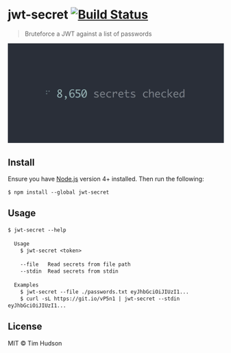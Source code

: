 # jwt-secret [![Build Status](https://travis-ci.org/timhudson/jwt-secret.svg?branch=master)](https://travis-ci.org/timhudson/jwt-secret)

> Bruteforce a JWT against a list of passwords

![](screenshot.gif)

## Install

Ensure you have [Node.js](https://nodejs.org) version 4+ installed. Then run the following:

```
$ npm install --global jwt-secret
```

## Usage

```
$ jwt-secret --help

  Usage
    $ jwt-secret <token>

    --file   Read secrets from file path
    --stdin  Read secrets from stdin

  Examples
    $ jwt-secret --file ./passwords.txt eyJhbGciOiJIUzI1...
    $ curl -sL https://git.io/vP5n1 | jwt-secret --stdin eyJhbGciOiJIUzI1...
```


## License

MIT © Tim Hudson
